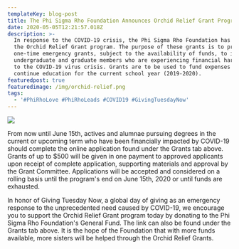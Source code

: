 ```yaml
---
templateKey: blog-post
title: The Phi Sigma Rho Foundation Announces Orchid Relief Grant Program!
date: 2020-05-05T12:21:57.018Z
description: >-
  In response to the COVID-19 crisis, the Phi Sigma Rho Foundation has created
  the Orchid Relief Grant program. The purpose of these grants is to provide
  one-time emergency grants, subject to the availability of funds, to initiated
  undergraduate and graduate members who are experiencing financial hardship due
  to the COVID-19 virus crisis. Grants are to be used to fund expenses to
  continue education for the current school year (2019-2020). 
featuredpost: true
featuredimage: /img/orchid-relief.png
tags:
  - '#PhiRhoLove #PhiRhoLeads #COVID19 #GivingTuesdayNow'
---
```

![](/img/orchid-relief.png)

From now until June 15th, actives and alumnae pursuing degrees in the current or upcoming term who have been financially impacted by COVID-19 should complete the online application found under the Grants tab above. Grants of up to $500 will be given in one payment to approved applicants upon receipt of complete application, supporting materials and approval by the Grant Committee. Applications will be accepted and considered on a rolling basis until the program's end on June 15th, 2020 or until funds are exhausted. 

In honor of Giving Tuesday Now, a global day of giving as an emergency response to the unprecedented need caused by COVID-19, we encourage you to support the Orchid Relief Grant program today by donating to the Phi Sigma Rho Foundation's General Fund. The link can also be found under the Grants tab above. It is the hope of the Foundation that with more funds available, more sisters will be helped through the Orchid Relief Grants.
